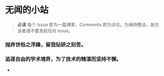 # 无闻的小站

>**必读** 每个 Issue 即为一篇博客，Comments 即为评论。为保持整洁，各位读者请不要发起任何 Issue。

### 抛弃世俗之浮躁，留我钻研之刻苦。

### 追逐自由的学术境界，为了技术的精湛而坚持不懈。

- 
